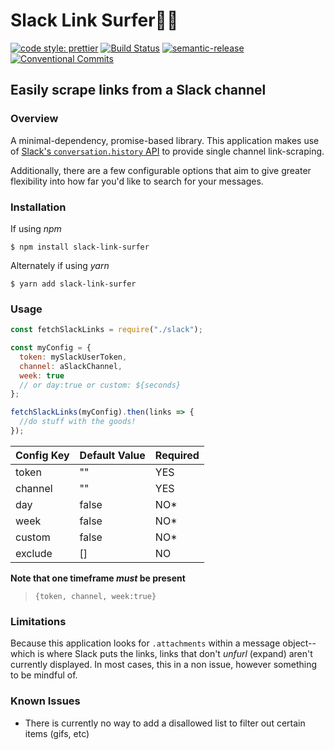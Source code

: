 # Slack Link Surfer🏄🏾‍

[![code style: prettier](https://img.shields.io/badge/code_style-prettier-ff69b4.svg?style=flat-square)](https://github.com/prettier/prettier)
[![Build Status](https://travis-ci.org/mtliendo/slack-link-surfer.svg?branch=master)](https://travis-ci.org/mtliendo/slack-link-surfer)
[![semantic-release](https://img.shields.io/badge/%20%20%F0%9F%93%A6%F0%9F%9A%80-semantic--release-e10079.svg)](https://github.com/semantic-release/semantic-release)
[![Conventional Commits](https://img.shields.io/badge/Conventional%20Commits-1.0.0-yellow.svg)](https://conventionalcommits.org)

## Easily scrape links from a Slack channel

### Overview

A minimal-dependency, promise-based library.
This application makes use of [Slack's `conversation.history` API](https://api.slack.com/methods/conversations.history) to provide single channel link-scraping.

Additionally, there are a few configurable options that aim to give greater flexibility into how far you'd like to search for your messages.

### Installation

If using _npm_

`$ npm install slack-link-surfer`

Alternately if using _yarn_

`$ yarn add slack-link-surfer`

### Usage

```js
const fetchSlackLinks = require("./slack");

const myConfig = {
  token: mySlackUserToken,
  channel: aSlackChannel,
  week: true
  // or day:true or custom: ${seconds}
};

fetchSlackLinks(myConfig).then(links => {
  //do stuff with the goods!
});
```

| Config Key | Default Value | Required |
| ---------- | ------------- | -------- |
| token      | ""            | YES      |
| channel    | ""            | YES      |
| day        | false         | NO\*     |
| week       | false         | NO\*     |
| custom     | false         | NO\*     |
| exclude    | []            | NO       |

**Note that one timeframe _must_ be present**

> `{token, channel, week:true}`

### Limitations

Because this application looks for `.attachments` within a message object--which is where Slack puts the links, links that don't _unfurl_ (expand) aren't currently displayed. In most cases, this in a non issue, however something to be mindful of.

### Known Issues

- There is currently no way to add a disallowed list to filter out certain items (gifs, etc)
